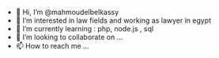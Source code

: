 - 👋 Hi, I’m @mahmoudelbelkassy
- 👀 I’m interested in law fields and working as lawyer in egypt
- 🌱 I’m currently learning : php, node.js  , sql 
- 💞️ I’m looking to collaborate on ...
- 📫 How to reach me ...

<!---
mahmoudelbelkassy/mahmoudelbelkassy is a ✨ special ✨ repository because its `README.md` (this file) appears on your GitHub profile.
You can click the Preview link to take a look at your changes.
--->
